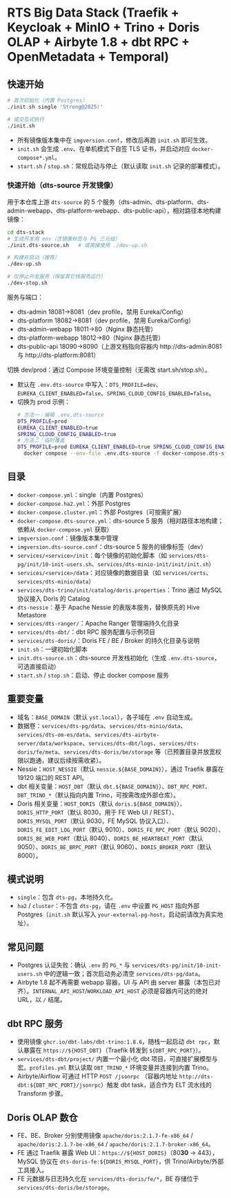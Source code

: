 # RTS Big Data Stack (Traefik + Keycloak + MinIO + Trino + Doris OLAP + Airbyte 1.8 + dbt RPC + OpenMetadata + Temporal)

## 快速开始
```bash
# 首次初始化（内置 Postgres）
./init.sh single 'Strong@2025!'

# 或交互式执行
./init.sh
```

- 所有镜像版本集中在 `imgversion.conf`，修改后再跑 `init.sh` 即可生效。
- `init.sh` 会生成 `.env`、在单机模式下自签 TLS 证书，并启动对应 `docker-compose*.yml`。
- `start.sh` / `stop.sh`：常规启动与停止（默认读取 `init.sh` 记录的部署模式）。

### 快速开始（dts-source 开发镜像）
用于本仓库上游 `dts-source` 的 5 个服务（dts-admin、dts-platform、dts-admin-webapp、dts-platform-webapp、dts-public-api），相对路径本地构建镜像：

```bash
cd dts-stack
# 生成开发用 env（含镜像标签与 PG 三元组）
./init.dts-source.sh   # 或直接使用 ./dev-up.sh

# 构建并启动（推荐）
./dev-up.sh

# 仅停止开发服务（保留其它栈服务运行）
./dev-stop.sh
```

服务与端口：
- dts-admin 18081→8081（dev profile，禁用 Eureka/Config）
- dts-platform 18082→8081（dev profile，禁用 Eureka/Config）
- dts-admin-webapp 18011→80（Nginx 静态托管）
- dts-platform-webapp 18012→80（Nginx 静态托管）
- dts-public-api 18090→8090（上游文档指向容器内 http://dts-admin:8081 与 http://dts-platform:8081）

切换 dev/prod：通过 Compose 环境变量控制（无需改 start.sh/stop.sh）。
- 默认在 `.env.dts-source` 中写入：`DTS_PROFILE=dev`、`EUREKA_CLIENT_ENABLED=false`、`SPRING_CLOUD_CONFIG_ENABLED=false`。
- 切换为 prod 示例：
  ```bash
  # 方法一：编辑 .env.dts-source
  DTS_PROFILE=prod
  EUREKA_CLIENT_ENABLED=true
  SPRING_CLOUD_CONFIG_ENABLED=true
  # 方法二：临时覆盖
  DTS_PROFILE=prod EUREKA_CLIENT_ENABLED=true SPRING_CLOUD_CONFIG_ENABLED=true \
    docker compose --env-file .env.dts-source -f docker-compose.dts-source.yml up -d --build
  ```

## 目录
- `docker-compose.yml`：single（内置 Postgres）
- `docker-compose.ha2.yml`：外部 Postgres
- `docker-compose.cluster.yml`：外部 Postgres（可按需扩展）
- `docker-compose.dts-source.yml`：dts-source 5 服务（相对路径本地构建；依赖从 `docker-compose.yml` 获取）
- `imgversion.conf`：镜像版本集中管理
- `imgversion.dts-source.conf`：dts-source 5 服务的镜像标签（dev）
- `services/<service>/init`：每个镜像的初始化脚本（如 `services/dts-pg/init/10-init-users.sh`、`services/dts-minio-init/init/init.sh`）
- `services/<service>/data`：对应镜像的数据目录（如 `services/certs`、`services/dts-minio/data`）
- `services/dts-trino/init/catalog/doris.properties`：Trino 通过 MySQL 协议接入 Doris 的 Catalog
- `dts-nessie`：基于 Apache Nessie 的表版本服务，替换原先的 Hive Metastore
- `services/dts-ranger/`：Apache Ranger 管理端持久化目录
- `services/dts-dbt/`：dbt RPC 服务配置与示例项目
- `services/dts-doris/`：Doris FE / BE / Broker 的持久化目录与说明
- `init.sh`：一键初始化脚本
- `init.dts-source.sh`：dts-source 开发栈初始化（生成 `.env.dts-source`，可选直接启动）
- `start.sh` / `stop.sh`：启动、停止 docker compose 服务

## 重要变量
- 域名：`BASE_DOMAIN`（默认 `yst.local`），各子域在 `.env` 自动生成。
- 数据卷：`services/dts-pg/data`、`services/dts-minio/data`、`services/dts-om-es/data`、`services/dts-airbyte-server/data/workspace`、`services/dts-dbt/logs`、`services/dts-doris/fe/meta`、`services/dts-doris/be/storage` 等（已预置目录并放宽权限以跑通，建议后续按需收紧）。
- Nessie：`HOST_NESSIE`（默认 `nessie.${BASE_DOMAIN}`），通过 Traefik 暴露在 19120 端口的 REST API。
- dbt 相关变量：`HOST_DBT`（默认 `dbt.${BASE_DOMAIN}`）、`DBT_RPC_PORT`、`DBT_TRINO_*`（默认指向内置 Trino，可按需改成外部仓库）。
- Doris 相关变量：`HOST_DORIS`（默认 `doris.${BASE_DOMAIN}`）、`DORIS_HTTP_PORT`（默认 8030，用于 FE Web UI / REST）、`DORIS_MYSQL_PORT`（默认 9030，FE MySQL 协议入口）、`DORIS_FE_EDIT_LOG_PORT`（默认 9010）、`DORIS_FE_RPC_PORT`（默认 9020）、`DORIS_BE_WEB_PORT`（默认 8040）、`DORIS_BE_HEARTBEAT_PORT`（默认 9050）、`DORIS_BE_BRPC_PORT`（默认 9060）、`DORIS_BROKER_PORT`（默认 8000）。

## 模式说明
- `single`：包含 `dts-pg`，本地持久化。
- `ha2` / `cluster`：不包含 `dts-pg`，请在 `.env` 中设置 `PG_HOST` 指向外部 Postgres（`init.sh` 默认写入 `your-external-pg-host`，启动前请改为真实地址）。

## 常见问题
- Postgres 认证失败：确认 `.env` 的 `PG_*` 与 `services/dts-pg/init/10-init-users.sh` 中的逻辑一致；首次启动务必清空 `services/dts-pg/data`。
- Airbyte 1.8 起不再需要 webapp 容器，UI 与 API 由 server 暴露（本包已对齐）。`INTERNAL_API_HOST`/`WORKLOAD_API_HOST` 必须是容器内可达的绝对 URL，以 `/` 结尾。

## dbt RPC 服务
- 使用镜像 `ghcr.io/dbt-labs/dbt-trino:1.8.6`，随栈一起启动 `dbt rpc`，默认暴露在 `https://${HOST_DBT}`（Traefik 转发到 `${DBT_RPC_PORT}`）。
- `services/dts-dbt/project/` 内置一个最小化 dbt 项目，可直接扩展模型与宏。`profiles.yml` 默认读取 `DBT_TRINO_*` 环境变量并连接到内置 Trino。
- Airbyte/Airflow 可通过 HTTP `POST /jsonrpc` （容器内地址 `http://dts-dbt:${DBT_RPC_PORT}/jsonrpc`）触发 dbt task，适合作为 ELT 流水线的 Transform 步骤。

## Doris OLAP 数仓
- FE、BE、Broker 分别使用镜像 `apache/doris:2.1.7-fe-x86_64` / `apache/doris:2.1.7-be-x86_64` / `apache/doris:2.1.7-broker-x86_64`。
- FE 通过 Traefik 暴露 Web UI：`https://${HOST_DORIS}`（80**30** → 443），MySQL 协议在 `dts-doris-fe:${DORIS_MYSQL_PORT}`，供 Trino/Airbyte/外部工具接入。
- FE 元数据与日志持久化在 `services/dts-doris/fe/*`，BE 存储位于 `services/dts-doris/be/storage`。

